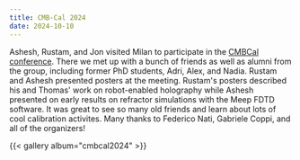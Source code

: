 ```yaml
---
title: CMB-Cal 2024
date: 2024-10-10
---
```


Ashesh, Rustam, and Jon visited Milan to participate in the <a href="https://cmbcal24.polocalc.eu">CMBCal conference</a>. There we met up with a bunch of friends as well as alumni from the group, including former PhD students, Adri, Alex, and Nadia. Rustam and Ashesh presented posters at the meeting. Rustam's posters described his and Thomas' work on robot-enabled holography while Ashesh presented on early results on refractor simulations with the Meep FDTD software. It was great to see so many old friends and learn about lots of cool calibration activites. Many thanks to Federico Nati, Gabriele Coppi, and all of the organizers!

 {{< gallery album="cmbcal2024" >}}

<!--more-->